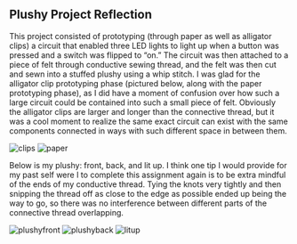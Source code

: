 ## Plushy Project Reflection

This project consisted of prototyping (through paper as well as alligator clips) a circuit that enabled three LED lights to light up when a button was pressed and a switch was flipped to “on.” The circuit was then attached to a piece of felt through conductive sewing thread, and the felt was then cut and sewn into a stuffed plushy using a whip stitch. I was glad for the alligator clip prototyping phase (pictured below, along with the paper prototyping phase), as I did have a moment of confusion over how such a large circuit could be contained into such a small piece of felt. Obviously the alligator clips are larger and longer than the connective thread, but it was a cool moment to realize the same exact circuit can exist with the same components connected in ways with such different space in between them. 

![clips](https://delilahdelgado.github.io/assets/img/clips.png)
![paper](https://delilahdelgado.github.io/assets/img/paperprototype.png) 

Below is my plushy: front, back, and lit up. I think one tip I would provide for my past self were I to complete this assignment again is to be extra mindful of the ends of my conductive thread. Tying the knots very tightly and then snipping the thread off as close to the edge as possible ended up being the way to go, so there was no interference between different parts of the connective thread overlapping. 

![plushyfront](https://delilahdelgado.github.io/assets/img/plushyfront.png) 
![plushyback](https://delilahdelgado.github.io/assets/img/plushyback.png) 
![litup](https://delilahdelgado.github.io/assets/img/plushybacklight.png)
